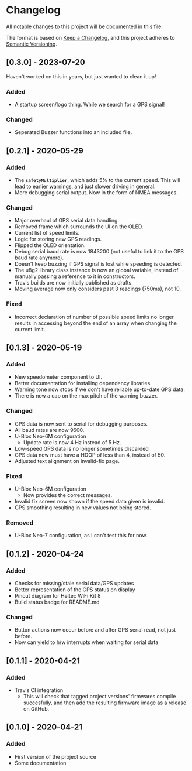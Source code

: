 # Changelog

All notable changes to this project will be documented in this file.

The format is based on
[Keep a Changelog](https://keepachangelog.com/en/1.0.0/),
and this project adheres to
[Semantic Versioning](https://semver.org/spec/v2.0.0.html).

## [0.3.0] - 2023-07-20
Haven't worked on this in years, but just wanted to clean it up!

### Added

-   A startup screen/logo thing. While we search for a GPS signal!

### Changed

-   Seperated Buzzer functions into an included file.

## [0.2.1] - 2020-05-29

### Added

-   The **`safetyMultiplier`**, which adds 5% to the current speed.
    This will lead to earlier warnings, and just slower driving in general.
-   More debugging serial output. Now in the form of NMEA messages.

### Changed

-   Major overhaul of GPS serial data handling.
-   Removed frame which surrounds the UI on the OLED.
-   Current list of speed limits.
-   Logic for storing new GPS readings.
-   Flipped the OLED orientation.
-   Debug serial baud rate is now 1843200
    (not useful to link it to the GPS baud rate anymore).
-   Doesn't keep buzzing if GPS signal is lost while
    speeding is detected.
-   The u8g2 library class instance is now an global variable,
    instead of manually passing a reference to it in constructors.
-   Travis builds are now initially published as drafts.
-   Moving average now only considers past 3 readings (750ms), not 10.

### Fixed

-   Incorrect declaration of number of possible speed limits
    no longer results in accessing beyond the end of an array
    when changing the current limit.

## [0.1.3] - 2020-05-19

### Added

-   New speedometer component to UI.
-   Better documentation for installing dependency libraries.
-   Warning tone now stops if we don't have reliable up-to-date GPS data.
-   There is now a cap on the max pitch of the warning buzzer.

### Changed

-   GPS data is now sent to serial for debugging purposes.
-   All baud rates are now 9600.
-   U-Blox Neo-6M configuration
    -   Update rate is now 4 Hz instead of 5 Hz.
-   Low-speed GPS data is no longer sometimes discarded
-   GPS data now must have a HDOP of less than 4, instead of 50.
-   Adjusted text alignment on invalid-fix page.

### Fixed

-   U-Blox Neo-6M configuration
    -   Now provides the correct messages.
-   Invalid fix screen now shown if the speed data given is invalid.
-   GPS smoothing resulting in new values not being stored.

### Removed

-   U-Blox Neo-7 configuration, as I can't test this for now.

## [0.1.2] - 2020-04-24

### Added

-   Checks for missing/stale serial data/GPS updates
-   Better representation of the GPS status on display
-   Pinout diagram for Heltec WiFi Kit 8
-   Build status badge for README.md

### Changed

-   Button actions now occur before and after GPS serial read,
    not just before.
-   Now can yield to h/w interrupts when waiting for serial data

## [0.1.1] - 2020-04-21

### Added

-   Travis CI integration
    -   This will check that tagged project versions' firmwares compile
        succesfully, and then add the resulting firmware image as a release on
        GitHub.

## [0.1.0] - 2020-04-21

### Added

-   First version of the project source
-   Some documentation
